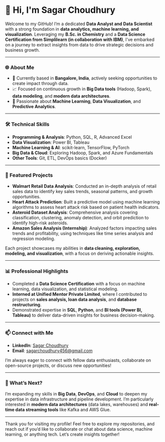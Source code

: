 # 👋 Hi, I'm Sagar Choudhury

Welcome to my GitHub! I’m a dedicated **Data Analyst and Data Scientist** with a strong foundation in **data analytics, machine learning, and visualization**. Leveraging my **B.Sc. in Chemistry** and a **Data Science Certification from Simplilearn (in collaboration with IBM)**, I've embarked on a journey to extract insights from data to drive strategic decisions and business growth.

---

### 🌐 About Me
- 💼 Currently based in **Bangalore, India**, actively seeking opportunities to create impact through data.
- 📈 Focused on continuous growth in **Big Data tools** (Hadoop, Spark), **data modeling**, and **modern data architectures**.
- 🌱 Passionate about **Machine Learning**, **Data Visualization**, and **Predictive Analytics**.

---

### 🛠️ Technical Skills
- **Programming & Analysis**: Python, SQL, R, Advanced Excel
- **Data Visualization**: Power BI, Tableau
- **Machine Learning & AI**: scikit-learn, TensorFlow, PyTorch
- **Big Data & Cloud**: Exploring Hadoop, Spark, and Azure Fundamentals
- **Other Tools**: Git, ETL, DevOps basics (Docker)

---

### 🚀 Featured Projects
- **Walmart Retail Data Analysis**: Conducted an in-depth analysis of retail sales data to identify key sales trends, seasonal patterns, and growth opportunities.
- **Heart Attack Prediction**: Built a predictive model using machine learning algorithms to assess heart attack risk based on patient health indicators.
- **Asteroid Dataset Analysis**: Comprehensive analysis covering classification, clustering, anomaly detection, and orbit prediction to identify high-risk asteroids.
- **Amazon Sales Analysis (Internship)**: Analyzed factors impacting sales trends and profitability, using techniques like time series analysis and regression modeling.

Each project showcases my abilities in **data cleaning, exploration, modeling, and visualization**, with a focus on deriving actionable insights.

---

### 📊 Professional Highlights
- Completed a **Data Science Certification** with a focus on machine learning, data visualization, and statistical modeling.
- **Interned at Unified Mentor Private Limited**, where I contributed to projects on **sales analysis, loan data analysis**, and **database restructuring**.
- Demonstrated expertise in **SQL**, **Python**, and **BI tools (Power BI, Tableau)** to deliver data-driven insights for business decision-making.

---

### 📫 Connect with Me
- **LinkedIn**: [Sagar Choudhury](https://www.linkedin.com/in/sagarchoudhury456/)
- **Email**: [sagarchoudhury456@gmail.com](mailto:sagarchoudhury456@gmail.com)

I’m always eager to connect with fellow data enthusiasts, collaborate on open-source projects, or discuss new opportunities!

---

### 🌱 What’s Next?
I’m expanding my skills in **Big Data**, **DevOps**, and **Cloud** to deepen my expertise in data infrastructure and pipeline development. I’m particularly interested in **modern data architectures** (data lakes, warehouses) and **real-time data streaming tools** like Kafka and AWS Glue.

---

Thank you for visiting my profile! Feel free to explore my repositories, and reach out if you’d like to collaborate or chat about data science, machine learning, or anything tech. Let’s create insights together!
